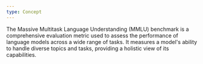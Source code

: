 ```yaml
---
type: Concept
---
```


The Massive Multitask Language Understanding (MMLU) benchmark is a comprehensive evaluation metric used to assess the performance of language models across a wide range of tasks. It measures a model's ability to handle diverse topics and tasks, providing a holistic view of its capabilities.